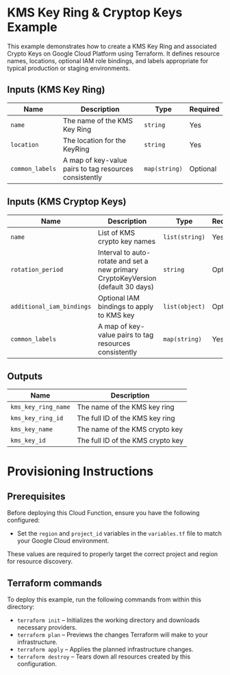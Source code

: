 
# KMS Key Ring & Cryptop Keys Example

This example demonstrates how to create a KMS Key Ring and associated Crypto Keys on Google Cloud Platform using Terraform. It defines resource names, locations, optional IAM role bindings, and labels appropriate for typical production or staging environments.

## Inputs (KMS Key Ring)

| Name            | Description                                            | Type           | Required |
|-----------------|--------------------------------------------------------|----------------|----------|
| `name`          | The name of the KMS Key Ring                           | `string`       | Yes      |
| `location`      | The location for the KeyRing                           | `string`       | Yes      |
| `common_labels` | A map of key-value pairs to tag resources consistently | `map(string)`  | Optional |


## Inputs (KMS Cryptop Keys)

| Name                     | Description                                                                      | Type          | Required |
|--------------------------|----------------------------------------------------------------------------------|---------------|----------|
| `name`                   | List of KMS crypto key names                                                     | `list(string)`| Yes      |
| `rotation_period`        | Interval to auto-rotate and set a new primary CryptoKeyVersion (default 30 days) | `string`      | Optional |
| `additional_iam_bindings`| Optional IAM bindings to apply to KMS key                                        | `list(object)`| Optional |
| `common_labels`          | A map of key-value pairs to tag resources consistently                           | `map(string)` | Yes      |


## Outputs

| Name                | Description                       | 
|---------------------|-----------------------------------|
| `kms_key_ring_name` | The name of the KMS key ring      |
| `kms_key_ring_id`   | The full ID of the KMS key ring   |
| `kms_key_name`      | The name of the KMS crypto key    |
| `kms_key_id`        | The full ID of the KMS crypto key |

# Provisioning Instructions

## Prerequisites
Before deploying this Cloud Function, ensure you have the following configured:

 - Set the `region` and `project_id` variables in the `variables.tf` file to match your Google Cloud environment.

These values are required to properly target the correct project and region for resource discovery.

## Terraform commands
To deploy this example, run the following commands from within this directory:
- `terraform init` – Initializes the working directory and downloads necessary providers.
- `terraform plan` – Previews the changes Terraform will make to your infrastructure.
- `terraform apply` – Applies the planned infrastructure changes.
- `terraform destroy` – Tears down all resources created by this configuration.